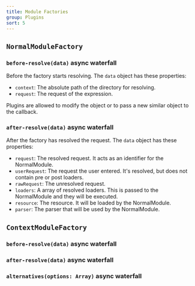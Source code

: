 ```yaml
---
title: Module Factories
group: Plugins
sort: 5
---
```


## `NormalModuleFactory`

### `before-resolve(data)` async waterfall

Before the factory starts resolving. The `data` object has these properties:

* `context`: The absolute path of the directory for resolving.
* `request`: The request of the expression.

Plugins are allowed to modify the object or to pass a new similar object to the callback.

### `after-resolve(data)` async waterfall

After the factory has resolved the request. The `data` object has these properties:

* `request`: The resolved request. It acts as an identifier for the NormalModule.
* `userRequest`: The request the user entered. It's resolved, but does not contain pre or post loaders.
* `rawRequest`: The unresolved request.
* `loaders`: A array of resolved loaders. This is passed to the NormalModule and they will be executed.
* `resource`: The resource. It will be loaded by the NormalModule.
* `parser`: The parser that will be used by the NormalModule.

## `ContextModuleFactory`

### `before-resolve(data)` async waterfall

### `after-resolve(data)` async waterfall

### `alternatives(options: Array)` async waterfall
